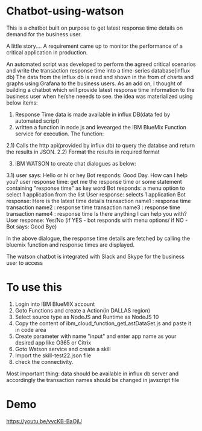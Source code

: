 # Chatbot-using-watson
This is a chatbot built on purpose to get latest response time details on demand for the business user.

A little story....
A requirement came up to monitor the performance of a critical application in production. 

An automated script was developed to perform the agreed critical scenarios and write the transaction response time into a time-series database(influx db)
The data from the influx db is read and shown in the from of charts and graphs using Grafana to the business users.
As an add on, I thought of building a chatbot which will provide latest response time information to the business user when he/she neeeds to see.
the idea was materialized using below items:
1) Response Time data is made available in influx DB(data fed by automated script)
2) written a function in node js and levearged the IBM BlueMix Function service for execution. The function:

  2.1) Calls the http api(provided by influx db) to query the databse and return the results in JSON.
  2.2) Format the results in required format
  
3) IBM WATSON to create chat dialogues as below:

  3.1) user says: Hello or hi or hey
        Bot responds: Good Day. How can I help you?
        user response time: get me the response time or some statement containing "response time" as key word
        Bot responds: a menu option to select 1 application from the list
        User response: selects 1 application
        Bot response: Here is the latest time details
                     transaction name1 : response time
                     transaction name2 : response time
                     transaction name3 : response time
                     transaction name4 : response time
                     Is there anything I can help you with?
       User response: Yes/No (if YES - bot responds with menu options/ if NO - Bot says: Good Bye)
       
In the above dialogue, the response time details are fetched by calling the bluemix function and response times are displayed.

The watson chatbot is integrated with Slack and Skype for the business user to access


# To use this
1) Login into IBM BlueMIX account
2) Goto Functions and create a Action(in DALLAS region)
3) Select source type as NodeJS and Runtime as NodeJS 10
4) Copy the content of ibm_cloud_function_getLastDataSet.js and paste it in code area
5) Create parameter with name "input" and enter app name as your desired app like O365 or Citrix
6) Goto Watson service and create a skill
7) Import the skill-test22.json file
8) check the connectivity.

Most important thing: data should be available in influx db server and accordingly the transaction names should be changed in javscript file

# Demo
https://youtu.be/vvcKB-BaOjU
